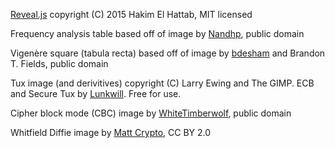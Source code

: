 [Reveal.js](http://lab.hakim.se/reveal-js/) copyright (C) 2015 Hakim El Hattab, MIT licensed

Frequency analysis table based off of image by [Nandhp](https://commons.wikimedia.org/wiki/User:Nandhp), public domain

Vigenère square (tabula recta) based off of image by [bdesham](https://commons.wikimedia.org/wiki/User:Bdesham) and Brandon T. Fields, public domain

Tux image (and derivitives) copyright (C) Larry Ewing and The GIMP. ECB and Secure Tux by [Lunkwill](https://en.wikipedia.org/wiki/User:Lunkwill). Free for use.

Cipher block mode (CBC) image by [WhiteTimberwolf](https://commons.wikimedia.org/wiki/User:WhiteTimberwolf), public domain

Whitfield Diffie image by [Matt Crypto](https://en.wikipedia.org/wiki/User:Matt_Crypto), CC BY 2.0
